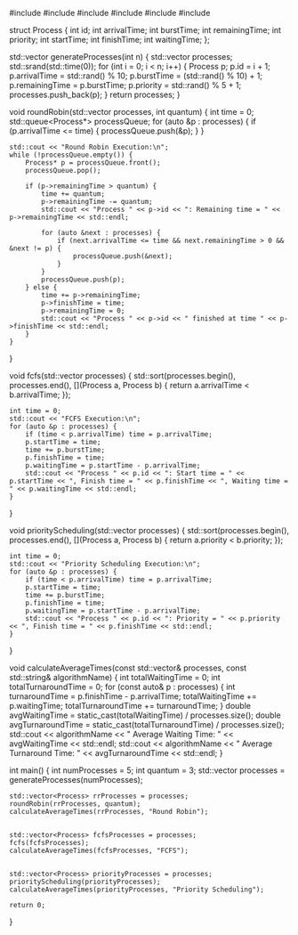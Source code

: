 #include <iostream>
#include <vector>
#include <algorithm>
#include <queue>
#include <random>
#include <ctime>

struct Process {
    int id;
    int arrivalTime;
    int burstTime;
    int remainingTime;
    int priority;
    int startTime;
    int finishTime;
    int waitingTime;
};

std::vector<Process> generateProcesses(int n) {
    std::vector<Process> processes;
    std::srand(std::time(0));
    for (int i = 0; i < n; i++) {
        Process p;
        p.id = i + 1;
        p.arrivalTime = std::rand() % 10;
        p.burstTime = (std::rand() % 10) + 1;
        p.remainingTime = p.burstTime;
        p.priority = std::rand() % 5 + 1;  
        processes.push_back(p);
    }
    return processes;
}

void roundRobin(std::vector<Process> processes, int quantum) {
    int time = 0;
    std::queue<Process*> processQueue;
    for (auto &p : processes) {
        if (p.arrivalTime <= time) {
            processQueue.push(&p);
        }
    }

    std::cout << "Round Robin Execution:\n";
    while (!processQueue.empty()) {
        Process* p = processQueue.front();
        processQueue.pop();

        if (p->remainingTime > quantum) {
            time += quantum;
            p->remainingTime -= quantum;
            std::cout << "Process " << p->id << ": Remaining time = " << p->remainingTime << std::endl;

            for (auto &next : processes) {
                if (next.arrivalTime <= time && next.remainingTime > 0 && &next != p) {
                    processQueue.push(&next);
                }
            }
            processQueue.push(p); 
        } else {
            time += p->remainingTime;
            p->finishTime = time;
            p->remainingTime = 0;
            std::cout << "Process " << p->id << " finished at time " << p->finishTime << std::endl;
        }
    }
}

void fcfs(std::vector<Process> processes) {
    std::sort(processes.begin(), processes.end(), [](Process a, Process b) {
        return a.arrivalTime < b.arrivalTime;
    });

    int time = 0;
    std::cout << "FCFS Execution:\n";
    for (auto &p : processes) {
        if (time < p.arrivalTime) time = p.arrivalTime;
        p.startTime = time;
        time += p.burstTime;
        p.finishTime = time;
        p.waitingTime = p.startTime - p.arrivalTime;
        std::cout << "Process " << p.id << ": Start time = " << p.startTime << ", Finish time = " << p.finishTime << ", Waiting time = " << p.waitingTime << std::endl;
    }
}

void priorityScheduling(std::vector<Process> processes) {
    std::sort(processes.begin(), processes.end(), [](Process a, Process b) {
        return a.priority < b.priority;
    });

    int time = 0;
    std::cout << "Priority Scheduling Execution:\n";
    for (auto &p : processes) {
        if (time < p.arrivalTime) time = p.arrivalTime;
        p.startTime = time;
        time += p.burstTime;
        p.finishTime = time;
        p.waitingTime = p.startTime - p.arrivalTime;
        std::cout << "Process " << p.id << ": Priority = " << p.priority << ", Finish time = " << p.finishTime << std::endl;
    }
}

void calculateAverageTimes(const std::vector<Process>& processes, const std::string& algorithmName) {
    int totalWaitingTime = 0;
    int totalTurnaroundTime = 0;
    for (const auto& p : processes) {
        int turnaroundTime = p.finishTime - p.arrivalTime;
        totalWaitingTime += p.waitingTime;
        totalTurnaroundTime += turnaroundTime;
    }
    double avgWaitingTime = static_cast<double>(totalWaitingTime) / processes.size();
    double avgTurnaroundTime = static_cast<double>(totalTurnaroundTime) / processes.size();
    std::cout << algorithmName << " Average Waiting Time: " << avgWaitingTime << std::endl;
    std::cout << algorithmName << " Average Turnaround Time: " << avgTurnaroundTime << std::endl;
}

int main() {
    int numProcesses = 5;
    int quantum = 3;
    std::vector<Process> processes = generateProcesses(numProcesses);

    
    std::vector<Process> rrProcesses = processes;
    roundRobin(rrProcesses, quantum);
    calculateAverageTimes(rrProcesses, "Round Robin");

    
    std::vector<Process> fcfsProcesses = processes;
    fcfs(fcfsProcesses);
    calculateAverageTimes(fcfsProcesses, "FCFS");

    
    std::vector<Process> priorityProcesses = processes;
    priorityScheduling(priorityProcesses);
    calculateAverageTimes(priorityProcesses, "Priority Scheduling");

    return 0;
}
